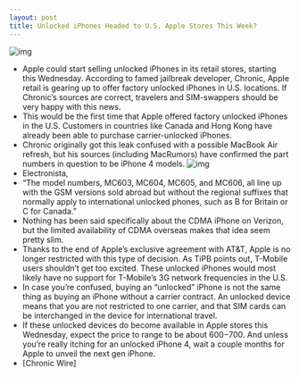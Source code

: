 ```yaml
---
layout: post
title: Unlocked iPhones Headed to U.S. Apple Stores This Week?
---
```

![img](http://media.idownloadblog.com/wp-content/uploads/2011/06/Unlocked-Apple-Retail.png)
* Apple could start selling unlocked iPhones in its retail stores, starting this Wednesday. According to famed jailbreak developer, Chronic, Apple retail is gearing up to offer factory unlocked iPhones in U.S. locations. If Chronic’s sources are correct, travelers and SIM-swappers should be very happy with this news.
* This would be the first time that Apple offered factory unlocked iPhones in the U.S. Customers in countries like Canada and Hong Kong have already been able to purchase carrier-unlocked iPhones.
* Chronic originally got this leak confused with a possible MacBook Air refresh, but his sources (including MacRumors) have confirmed the part numbers in question to be iPhone 4 models.
![img](http://media.idownloadblog.com/wp-content/uploads/2011/06/ChronicWire-unlocked-iPhones-tweet-e1307914262876.png)
* Electronista,
* “The model numbers, MC603, MC604, MC605, and MC606, all line up with the GSM versions sold abroad but without the regional suffixes that normally apply to international unlocked phones, such as B for Britain or C for Canada.”
* Nothing has been said specifically about the CDMA iPhone on Verizon, but the limited availability of CDMA overseas makes that idea seem pretty slim.
* Thanks to the end of Apple’s exclusive agreement with AT&T, Apple is no longer restricted with this type of decision. As TiPB points out, T-Mobile users shouldn’t get too excited. These unlocked iPhones would most likely have no support for T-Mobile’s 3G network frequencies in the U.S.
* In case you’re confused, buying an “unlocked” iPhone is not the same thing as buying an iPhone without a carrier contract. An unlocked device means that you are not restricted to one carrier, and that SIM cards can be interchanged in the device for international travel.
* If these unlocked devices do become available in Apple stores this Wednesday, expect the price to range to be about $600-$700. And unless you’re really itching for an unlocked iPhone 4, wait a couple months for Apple to unveil the next gen iPhone.
* [Chronic Wire]

